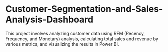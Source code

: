 # Customer-Segmentation-and-Sales-Analysis-Dashboard
This project involves analyzing customer data using RFM (Recency, Frequency, and Monetary) analysis, calculating total sales and revenue by various metrics, and visualizing the results in Power BI.
